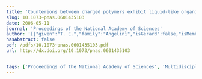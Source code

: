 ```yaml
---
title: 'Counterions between charged polymers exhibit liquid-like organization and dynamics'
slug: 10.1073~pnas.0601435103
date: 2006-05-11
journal: 'Proceedings of the National Academy of Sciences'
author: '[{"given":"T. E.","family":"Angelini","isGerard":false,"isMember":false,"isFirst":false,"isCorresponding":false},{"given":"R.","family":"Golestanian","isGerard":false,"isMember":false,"isFirst":false,"isCorresponding":false},{"given":"R. H.","family":"Coridan","isGerard":false,"isMember":false,"isFirst":false,"isCorresponding":false},{"given":"J. C.","family":"Butler","isGerard":false,"isMember":false,"isFirst":false,"isCorresponding":false},{"given":"A.","family":"Beraud","isGerard":false,"isMember":false,"isFirst":false,"isCorresponding":false},{"given":"M.","family":"Krisch","isGerard":false,"isMember":false,"isFirst":false,"isCorresponding":false},{"given":"H.","family":"Sinn","isGerard":false,"isMember":false,"isFirst":false,"isCorresponding":false},{"given":"K. S.","family":"Schweizer","isGerard":false,"isMember":false,"isFirst":false,"isCorresponding":false},{"given":"G. C. L.","family":"Wong","isGerard":false,"isMember":false,"isFirst":false,"isCorresponding":false}]'
hasAbstract: false
pdf: /pdfs/10.1073~pnas.0601435103.pdf
url: http://dx.doi.org/10.1073/pnas.0601435103


tags: ['Proceedings of the National Academy of Sciences', 'Multidisciplinary']
---
```

<!--truncate-->